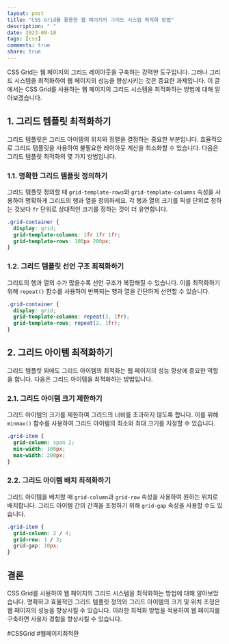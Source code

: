 ```yaml
---
layout: post
title: "CSS Grid를 활용한 웹 페이지의 그리드 시스템 최적화 방법"
description: " "
date: 2023-09-18
tags: [css]
comments: true
share: true
---
```


CSS Grid는 웹 페이지의 그리드 레이아웃을 구축하는 강력한 도구입니다. 그러나 그리드 시스템을 최적화하여 웹 페이지의 성능을 향상시키는 것은 중요한 과제입니다. 이 글에서는 CSS Grid를 사용하는 웹 페이지의 그리드 시스템을 최적화하는 방법에 대해 알아보겠습니다.

## 1. 그리드 템플릿 최적화하기

그리드 템플릿은 그리드 아이템의 위치와 정렬을 결정하는 중요한 부분입니다. 효율적으로 그리드 템플릿을 사용하여 불필요한 레이아웃 계산을 최소화할 수 있습니다. 다음은 그리드 템플릿 최적화의 몇 가지 방법입니다.

### 1.1. 명확한 그리드 템플릿 정의하기

그리드 템플릿 정의할 때 `grid-template-rows`와 `grid-template-columns` 속성을 사용하여 명확하게 그리드의 행과 열을 정의하세요. 각 행과 열의 크기를 픽셀 단위로 정하는 것보다 `fr` 단위로 상대적인 크기를 정하는 것이 더 유연합니다.

```css
.grid-container {
  display: grid;
  grid-template-columns: 1fr 1fr 1fr;
  grid-template-rows: 100px 200px;
}
```

### 1.2. 그리드 템플릿 선언 구조 최적화하기

그리드의 행과 열의 수가 많을수록 선언 구조가 복잡해질 수 있습니다. 이를 최적화하기 위해 `repeat()` 함수를 사용하여 반복되는 행과 열을 간단하게 선언할 수 있습니다.

```css
.grid-container {
  display: grid;
  grid-template-columns: repeat(3, 1fr);
  grid-template-rows: repeat(2, 1fr);
}
```

## 2. 그리드 아이템 최적화하기

그리드 템플릿 외에도 그리드 아이템의 최적화는 웹 페이지의 성능 향상에 중요한 역할을 합니다. 다음은 그리드 아이템을 최적화하는 방법입니다.

### 2.1. 그리드 아이템 크기 제한하기

그리드 아이템의 크기를 제한하여 그리드의 너비를 초과하지 않도록 합니다. 이를 위해 `minmax()` 함수를 사용하여 그리드 아이템의 최소와 최대 크기를 지정할 수 있습니다.

```css
.grid-item {
  grid-column: span 2;
  min-width: 100px;
  max-width: 200px;
}
```

### 2.2. 그리드 아이템 배치 최적화하기

그리드 아이템을 배치할 때 `grid-column`과 `grid-row` 속성을 사용하여 원하는 위치로 배치합니다. 그리드 아이템 간의 간격을 조정하기 위해 `grid-gap` 속성을 사용할 수도 있습니다.

```css
.grid-item {
  grid-column: 2 / 4;
  grid-row: 1 / 3;
  grid-gap: 10px;
}
```

## 결론

CSS Grid를 사용하여 웹 페이지의 그리드 시스템을 최적화하는 방법에 대해 알아보았습니다. 명확하고 효율적인 그리드 템플릿 정의와 그리드 아이템의 크기 및 위치 조정은 웹 페이지의 성능을 향상시킬 수 있습니다. 이러한 최적화 방법을 적용하여 웹 페이지를 구축하면 사용자 경험을 향상시킬 수 있습니다.

#CSSGrid #웹페이지최적환